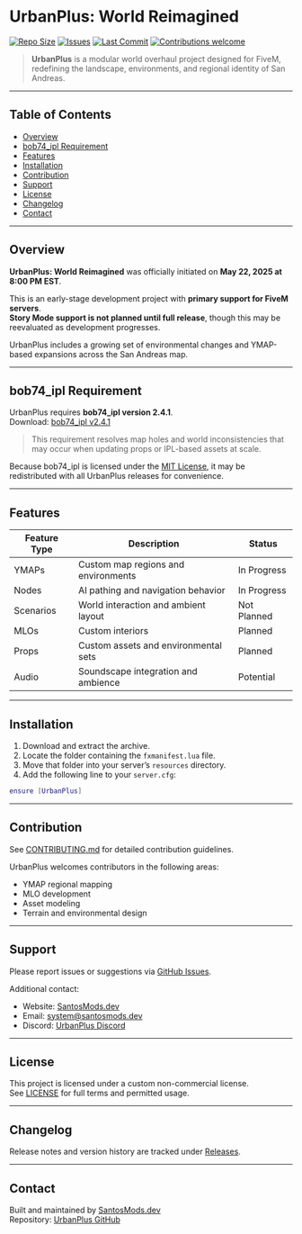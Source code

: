 # UrbanPlus: World Reimagined

[![Repo Size](https://img.shields.io/github/repo-size/SantosMods/UrbanPlus_World-Reimagined)](https://github.com/SantosMods/UrbanPlus_World-Reimagined) 
[![Issues](https://img.shields.io/github/issues/SantosMods/UrbanPlus_World-Reimagined)](https://github.com/SantosMods/UrbanPlus_World-Reimagined/issues) 
[![Last Commit](https://img.shields.io/github/last-commit/SantosMods/UrbanPlus_World-Reimagined)](https://github.com/SantosMods/UrbanPlus_World-Reimagined/commits/main) 
[![Contributions welcome](https://img.shields.io/badge/contributions-welcome-brightgreen.svg)](CONTRIBUTING.md) 

> **UrbanPlus** is a modular world overhaul project designed for FiveM, redefining the landscape, environments, and regional identity of San Andreas.

---

## Table of Contents

- [Overview](#overview)
- [bob74_ipl Requirement](#bob74_ipl-requirement)
- [Features](#features)
- [Installation](#installation)
- [Contribution](#contribution)
- [Support](#support)
- [License](#license)
- [Changelog](#changelog)
- [Contact](#contact)

---

## Overview

**UrbanPlus: World Reimagined** was officially initiated on **May 22, 2025 at 8:00 PM EST**.

This is an early-stage development project with **primary support for FiveM servers**.  
**Story Mode support is not planned until full release**, though this may be reevaluated as development progresses.

UrbanPlus includes a growing set of environmental changes and YMAP-based expansions across the San Andreas map.

---

## bob74_ipl Requirement

UrbanPlus requires **bob74_ipl version 2.4.1**.  
Download: [bob74_ipl v2.4.1](https://github.com/Bob74/bob74_ipl/releases/tag/2.4.1)

> This requirement resolves map holes and world inconsistencies that may occur when updating props or IPL-based assets at scale.

Because bob74_ipl is licensed under the [MIT License](https://github.com/Bob74/bob74_ipl/blob/master/LICENSE), it may be redistributed with all UrbanPlus releases for convenience.

---

## Features

| Feature Type | Description                           | Status        |
|--------------|---------------------------------------|---------------|
| YMAPs        | Custom map regions and environments   | In Progress   |
| Nodes        | AI pathing and navigation behavior    | In Progress   |
| Scenarios    | World interaction and ambient layout  | Not Planned   |
| MLOs         | Custom interiors                      | Planned       |
| Props        | Custom assets and environmental sets  | Planned       |
| Audio        | Soundscape integration and ambience   | Potential     |

---

## Installation

1. Download and extract the archive.
2. Locate the folder containing the `fxmanifest.lua` file.
3. Move that folder into your server’s `resources` directory.
4. Add the following line to your `server.cfg`:

```lua
ensure [UrbanPlus]
```

---

## Contribution

See [CONTRIBUTING.md](CONTRIBUTING.md) for detailed contribution guidelines.

UrbanPlus welcomes contributors in the following areas:

- YMAP regional mapping
- MLO development
- Asset modeling
- Terrain and environmental design

---

## Support

Please report issues or suggestions via [GitHub Issues](https://github.com/SantosMods/UrbanPlus_World-Reimagined/issues).

Additional contact:

- Website: [SantosMods.dev](https://santosmods.dev)  
- Email: system@santosmods.dev  
- Discord: [UrbanPlus Discord](https://discord.gg/jvchRsD3C5)

---

## License

This project is licensed under a custom non-commercial license.  
See [LICENSE](LICENSE) for full terms and permitted usage.

---

## Changelog

Release notes and version history are tracked under [Releases](https://github.com/SantosMods/UrbanPlus_World-Reimagined/releases).

---

## Contact

Built and maintained by [SantosMods.dev](https://santosmods.dev)  
Repository: [UrbanPlus GitHub](https://github.com/SantosMods/UrbanPlus_World-Reimagined)
